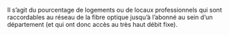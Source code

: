 <p>
Il s’agit du pourcentage de logements ou de locaux professionnels qui sont raccordables au réseau de la fibre optique jusqu’à l’abonné au sein d’un département (et qui ont donc accès au très haut débit fixe).
</p>
